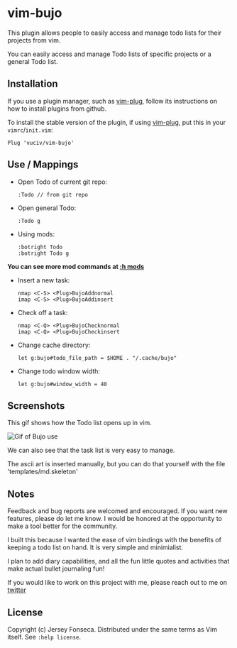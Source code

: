 # vim-bujo

This plugin allows people to easily access and manage todo lists for their projects from vim.

You can easily access and manage Todo lists of specific projects or a general Todo list.

## Installation

If you use a plugin manager, such as [vim-plug], follow its instructions on how to install plugins from github.

To install the stable version of the plugin, if using [vim-plug], put this in your `vimrc`/`init.vim`:

```
Plug 'vuciv/vim-bujo'
```



## Use / Mappings

* Open Todo of current git repo:
  ```
  :Todo // from git repo
  ```
* Open general Todo:
  ```
  :Todo g
  ```
  
* Using mods:
  ```
  :botright Todo
  :botright Todo g
  ```
__You can see more mod commands at [:h mods]__

* Insert a new task:
  ```
  nmap <C-S> <Plug>BujoAddnormal
  imap <C-S> <Plug>BujoAddinsert
  ```
* Check off a task:
  ```
  nmap <C-Q> <Plug>BujoChecknormal
  imap <C-Q> <Plug>BujoCheckinsert
  ```
  
* Change cache directory:
  ```
  let g:bujo#todo_file_path = $HOME . "/.cache/bujo"
  ```

* Change todo window width:
  ```
  let g:bujo#window_width = 40
  ```

## Screenshots

This gif shows how the Todo list opens up in vim.

![Gif of Bujo use](https://raw.githubusercontent.com/jfonseca8/vim-bujo/master/screenshots/bujo.gif)

We can also see that the task list is very easy to manage.

The ascii art is inserted manually, but you can do that yourself with the file 'templates/md.skeleton'


## Notes

Feedback and bug reports are welcomed and encouraged.
If you want new features, please do let me know. I
would be honored at the opportunity to make a tool
better for the community.

I built this because I wanted the ease of vim bindings
with the benefits of keeping a todo list on hand. It is
very simple and minimialist. 

I plan to add diary capabilities, and all the fun little 
quotes and activities that make actual bullet journaling fun!

If you would like to work on this project with me, please
reach out to me on [twitter]


[twitter]: https://twitter.com/FonsecaJersey
[vim-plug]: https://github.com/junegunn/vim-plug
[:h mods]: https://vimhelp.org/map.txt.html#%3Cmods%3E

## License

Copyright (c) Jersey Fonseca.  Distributed under the same terms as Vim itself.
See `:help license`.
